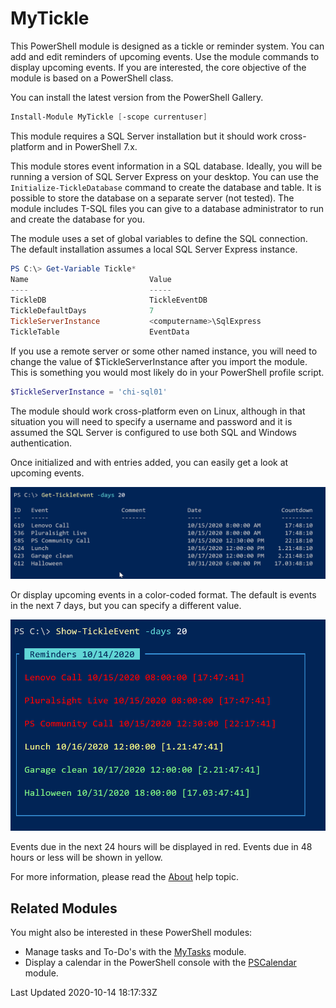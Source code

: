 # MyTickle

This PowerShell module is designed as a tickle or reminder system. You can add and edit reminders of upcoming events. Use the module commands to display upcoming events. If you are interested, the core objective of the module is based on a PowerShell class.

You can install the latest version from the PowerShell Gallery.

```powershell
Install-Module MyTickle [-scope currentuser]
```

This module requires a SQL Server installation but it should work cross-platform and in PowerShell 7.x.

This module stores event information in a SQL database. Ideally, you will be running a version of SQL Server Express on your desktop. You can use the `Initialize-TickleDatabase` command to create the database and table. It is possible to store the database on a separate server (not tested). The module includes T-SQL files you can give to a database administrator to run and create the database for you.

The module uses a set of global variables to define the SQL connection. The default installation assumes a local SQL Server Express instance.

```powershell
PS C:\> Get-Variable Tickle*
Name                           Value
----                           -----
TickleDB                       TickleEventDB
TickleDefaultDays              7
TickleServerInstance           <computername>\SqlExpress
TickleTable                    EventData
```

If you use a remote server or some other named instance, you will need to change the value of $TickleServerInstance after you import the module. This is something you would most likely do in your PowerShell profile script.

```powershell
$TickleServerInstance = 'chi-sql01'
```

The module should work cross-platform even on Linux, although in that situation you will need to specify a username and password and it is assumed the SQL Server is configured to use both SQL and Windows authentication.

Once initialized and with entries added, you can easily get a look at upcoming events.

![get-tickleevent](assets/get-tickleevent.png)

Or display upcoming events in a color-coded format. The default is events in the next 7 days, but you can specify a different value.

![show-tickleevent](assets/show-tickleevent.png)

Events due in the next 24 hours will be displayed in red. Events due in 48 hours or less will be shown in yellow.

For more information, please read the [About](docs/about_MyTickle.md) help topic.

## Related Modules

You might also be interested in these PowerShell modules:

+ Manage tasks and To-Do's with the [MyTasks](https://github.com/jdhitsolutions/MyTasks) module.
+ Display a calendar in the PowerShell console with the [PSCalendar](https://github.com/jdhitsolutions/PSCalendar) module.

Last Updated 2020-10-14 18:17:33Z

